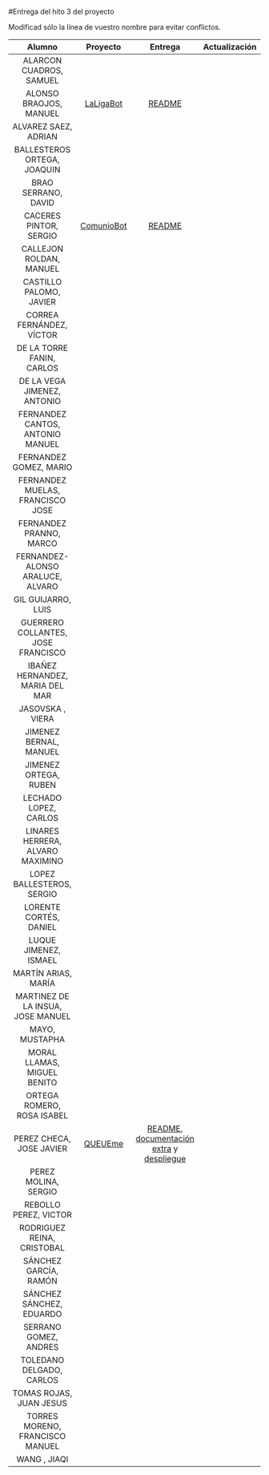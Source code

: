 ﻿#Entrega del hito 3 del proyecto

Modificad sólo la línea de vuestro nombre para evitar conflictos.


| Alumno  | Proyecto  | Entrega  | Actualización |
|:-:|:-:|:-:|:-:|
| ALARCON CUADROS, SAMUEL | | | | 
| ALONSO BRAOJOS, MANUEL |[LaLigaBot](https://github.com/manuelalonsobraojos/proyectoIV) |[README](https://github.com/manuelalonsobraojos/proyectoIV/blob/master/README.md) | | 
| ALVAREZ SAEZ, ADRIAN | | | | 
| BALLESTEROS ORTEGA, JOAQUIN | | | | 
| BRAO SERRANO, DAVID | | | | 
| CACERES PINTOR, SERGIO |[ComunioBot](https://github.com/sergiocaceres/IV) |[README](https://github.com/sergiocaceres/IV/blob/master/README.md) | | 
| CALLEJON ROLDAN, MANUEL | | | | 
| CASTILLO PALOMO, JAVIER | | | | 
| CORREA FERNÁNDEZ, VÍCTOR | | | | 
| DE LA TORRE FANIN, CARLOS | | | | 
| DE LA VEGA JIMENEZ, ANTONIO | | | | 
| FERNANDEZ CANTOS, ANTONIO MANUEL | | | | 
| FERNANDEZ GOMEZ, MARIO | | | | 
| FERNANDEZ MUELAS, FRANCISCO JOSE | | | | 
| FERNANDEZ PRANNO, MARCO | | | | 
| FERNANDEZ-ALONSO ARALUCE, ALVARO | | | | 
| GIL GUIJARRO, LUIS | | | |
| GUERRERO COLLANTES, JOSE FRANCISCO | | | |
| IBAÑEZ HERNANDEZ, MARIA DEL MAR | | | | 
| JASOVSKA , VIERA | | | |
| JIMENEZ BERNAL, MANUEL | | | |
| JIMENEZ ORTEGA, RUBEN | | | |
| LECHADO LOPEZ, CARLOS | | | | |
| LINARES HERRERA, ALVARO MAXIMINO | | | | 
| LOPEZ BALLESTEROS, SERGIO | | | | 
| LORENTE CORTÉS, DANIEL | | | | 
| LUQUE JIMENEZ, ISMAEL | | | |
| MARTÍN ARIAS, MARÍA | | | | 
| MARTINEZ DE LA INSUA, JOSE MANUEL | | | | 
| MAYO, MUSTAPHA | | | | 
| MORAL LLAMAS, MIGUEL BENITO | | | |
| ORTEGA ROMERO, ROSA ISABEL | | | | 
| PEREZ CHECA, JOSE JAVIER |[QUEUEme](https://github.com/josejapch/proyectoIV1617) |[README](https://github.com/josejapch/proyectoIV1617/blob/master/README.md), [documentación extra](https://github.com/josejapch/documentacion-Proyecto-IV/blob/master/hito3.md) y [despliegue](https://queueme.herokuapp.com/)| |
| PEREZ MOLINA, SERGIO | | | |
| REBOLLO PEREZ, VICTOR | | | | 
| RODRIGUEZ REINA, CRISTOBAL | | | |
| SÁNCHEZ GARCÍA, RAMÓN | | | |
| SÁNCHEZ SÁNCHEZ, EDUARDO | | | | 
| SERRANO GOMEZ, ANDRES | | | | 
| TOLEDANO DELGADO, CARLOS | | | | 
| TOMAS ROJAS, JUAN JESUS | | | |
| TORRES MORENO, FRANCISCO MANUEL | | | | 
| WANG , JIAQI | | | | 

